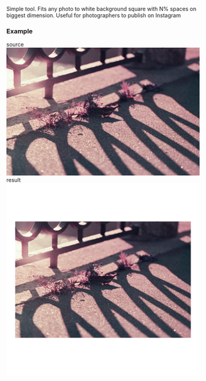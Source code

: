 Simple tool. Fits any photo to white background square with N% spaces on biggest dimension. Useful for photographers to publish on Instagram

### Example
source
![Src](example_src.jpg)
result
![Result](example_result.png)

